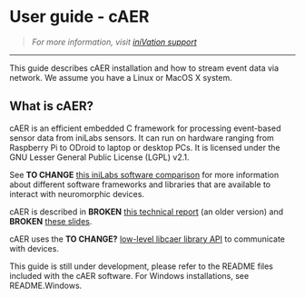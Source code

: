 # User guide - cAER
> *For more information, visit [iniVation support](https://inivation.com/support/)*
---

This guide describes cAER installation and how to stream event data via
network. We assume you have a Linux or MacOS X system.

## What is cAER?

cAER is an efficient embedded C framework for processing event-based
sensor data from iniLabs sensors. It can run on hardware ranging from
Raspberry Pi to ODroid to laptop or desktop PCs. It is licensed under
the GNU Lesser General Public License (LGPL) v2.1.

See **TO CHANGE**  [this iniLabs software
comparison](https://inivation.com/support/software/) for
more information about different software frameworks and libraries that
are available to interact with neuromorphic devices.

cAER is described in **BROKEN**  [this technical
report](https://github.com/inilabs/caer/blob/master/docs/caer.pdf)
(an older version) and **BROKEN**  [these
slides](https://github.com/inilabs/caer/blob/master/docs/cAER_pres_04.11.2015.pdf).

cAER uses the **TO CHANGE?** [low-level libcaer library
API](http://inivation.com/support/libcaer/) to communicate
with devices.

This guide is still under development, please refer to the README files
included with the cAER software. For Windows installations, see
README.Windows.
